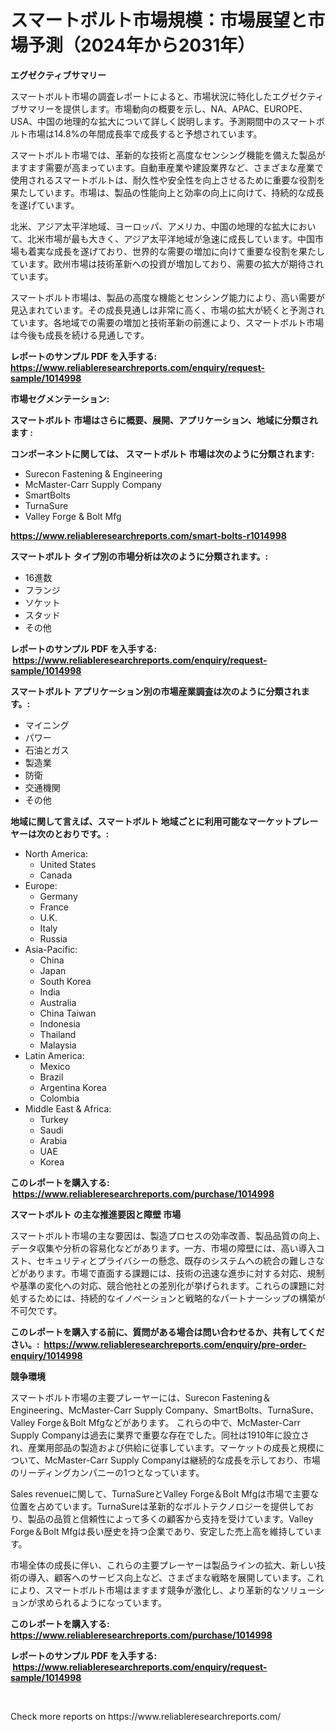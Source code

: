 <p><h1>スマートボルト市場規模：市場展望と市場予測（2024年から2031年）</h1></p><p><strong>エグゼクティブサマリー</strong></p>
<p><p>スマートボルト市場の調査レポートによると、市場状況に特化したエグゼクティブサマリーを提供します。市場動向の概要を示し、NA、APAC、EUROPE、USA、中国の地理的な拡大について詳しく説明します。予測期間中のスマートボルト市場は14.8%の年間成長率で成長すると予想されています。</p><p>スマートボルト市場では、革新的な技術と高度なセンシング機能を備えた製品がますます需要が高まっています。自動車産業や建設業界など、さまざまな産業で使用されるスマートボルトは、耐久性や安全性を向上させるために重要な役割を果たしています。市場は、製品の性能向上と効率の向上に向けて、持続的な成長を遂げています。</p><p>北米、アジア太平洋地域、ヨーロッパ、アメリカ、中国の地理的な拡大において、北米市場が最も大きく、アジア太平洋地域が急速に成長しています。中国市場も着実な成長を遂げており、世界的な需要の増加に向けて重要な役割を果たしています。欧州市場は技術革新への投資が増加しており、需要の拡大が期待されています。</p><p>スマートボルト市場は、製品の高度な機能とセンシング能力により、高い需要が見込まれています。その成長見通しは非常に高く、市場の拡大が続くと予測されています。各地域での需要の増加と技術革新の前進により、スマートボルト市場は今後も成長を続ける見通しです。</p></p>
<p><strong>レポートのサンプル PDF を入手する: <a href="https://www.reliableresearchreports.com/enquiry/request-sample/1014998">https://www.reliableresearchreports.com/enquiry/request-sample/1014998</a></strong></p>
<p><strong>市場セグメンテーション:</strong></p>
<p><strong> スマートボルト 市場はさらに概要、展開、アプリケーション、地域に分類されます :</strong></p>
<p><strong>コンポーネントに関しては、 スマートボルト 市場は次のように分類されます: &nbsp;</strong></p>
<p><ul><li>Surecon Fastening & Engineering</li><li>McMaster-Carr Supply Company</li><li>SmartBolts</li><li>TurnaSure</li><li>Valley Forge & Bolt Mfg</li></ul></p>
<p><strong><a href="https://www.reliableresearchreports.com/smart-bolts-r1014998">https://www.reliableresearchreports.com/smart-bolts-r1014998</a></strong></p>
<p><strong> スマートボルト タイプ別の市場分析は次のように分類されます。:</strong></p>
<p><ul><li>16進数</li><li>フランジ</li><li>ソケット</li><li>スタッド</li><li>その他</li></ul></p>
<p><strong>レポートのサンプル PDF を入手する: &nbsp;<a href="https://www.reliableresearchreports.com/enquiry/request-sample/1014998">https://www.reliableresearchreports.com/enquiry/request-sample/1014998</a></strong></p>
<p><strong> スマートボルト アプリケーション別の市場産業調査は次のように分類されます。:</strong></p>
<p><ul><li>マイニング</li><li>パワー</li><li>石油とガス</li><li>製造業</li><li>防衛</li><li>交通機関</li><li>その他</li></ul></p>
<p><strong>地域に関して言えば、スマートボルト 地域ごとに利用可能なマーケットプレーヤーは次のとおりです。:</strong></p>
<p><ul>
    <li>
        North America:
        <ul>
            <li>United States</li>
            <li>Canada</li>
        </ul>
    </li>
    <li>
        Europe:
        <ul>
            <li>Germany</li>
            <li>France</li>
            <li>U.K.</li>
            <li>Italy</li>
            <li>Russia</li>
        </ul>
    </li>
    <li>
        Asia-Pacific:
        <ul>
            <li>China</li>
            <li>Japan</li>
            <li>South Korea</li>
            <li>India</li>
            <li>Australia</li>
            <li>China Taiwan</li>
            <li>Indonesia</li>
            <li>Thailand</li>
            <li>Malaysia</li>
        </ul>
    </li>
    <li>
        Latin America:
        <ul>
            <li>Mexico</li>
            <li>Brazil</li>
            <li>Argentina Korea</li>
            <li>Colombia</li>
        </ul>
    </li>
    <li>
        Middle East & Africa:
        <ul>
            <li>Turkey</li>
            <li>Saudi</li>
            <li>Arabia</li>
            <li>UAE</li>
            <li>Korea</li>
        </ul>
    </li>
    </ul></p>
<p><strong>このレポートを購入する: &nbsp;<a href="https://www.reliableresearchreports.com/purchase/1014998">https://www.reliableresearchreports.com/purchase/1014998</a></strong></p>
<p><strong>スマートボルト の主な推進要因と障壁 市場</strong></p>
<p><p>スマートボルト市場の主な要因は、製造プロセスの効率改善、製品品質の向上、データ収集や分析の容易化などがあります。一方、市場の障壁には、高い導入コスト、セキュリティとプライバシーの懸念、既存のシステムへの統合の難しさなどがあります。市場で直面する課題には、技術の迅速な進歩に対する対応、規制や基準の変化への対応、競合他社との差別化が挙げられます。これらの課題に対処するためには、持続的なイノベーションと戦略的なパートナーシップの構築が不可欠です。</p></p>
<p><strong>このレポートを購入する前に、質問がある場合は問い合わせるか、共有してください。:&nbsp; <a href="https://www.reliableresearchreports.com/enquiry/pre-order-enquiry/1014998">https://www.reliableresearchreports.com/enquiry/pre-order-enquiry/1014998</a></strong></p>
<p><strong>競争環境</strong></p>
<p><p>スマートボルト市場の主要プレーヤーには、Surecon Fastening＆Engineering、McMaster-Carr Supply Company、SmartBolts、TurnaSure、Valley Forge＆Bolt Mfgなどがあります。 これらの中で、McMaster-Carr Supply Companyは過去に業界で重要な存在でした。同社は1910年に設立され、産業用部品の製造および供給に従事しています。マーケットの成長と規模について、McMaster-Carr Supply Companyは継続的な成長を示しており、市場のリーディングカンパニーの1つとなっています。</p><p>Sales revenueに関して、TurnaSureとValley Forge＆Bolt Mfgは市場で主要な位置を占めています。TurnaSureは革新的なボルトテクノロジーを提供しており、製品の品質と信頼性によって多くの顧客から支持を受けています。Valley Forge＆Bolt Mfgは長い歴史を持つ企業であり、安定した売上高を維持しています。</p><p>市場全体の成長に伴い、これらの主要プレーヤーは製品ラインの拡大、新しい技術の導入、顧客へのサービス向上など、さまざまな戦略を展開しています。これにより、スマートボルト市場はますます競争が激化し、より革新的なソリューションが求められるようになっています。</p></p>
<p><strong>このレポートを購入する: &nbsp; <a href="https://www.reliableresearchreports.com/purchase/1014998">https://www.reliableresearchreports.com/purchase/1014998</a></strong></p>
<p><strong>レポートのサンプル PDF を入手する: &nbsp;<a href="https://www.reliableresearchreports.com/enquiry/request-sample/1014998">https://www.reliableresearchreports.com/enquiry/request-sample/1014998</a></strong><strong></strong></p>
<p>&nbsp;</p>
<p>Check more reports on https://www.reliableresearchreports.com/</p>